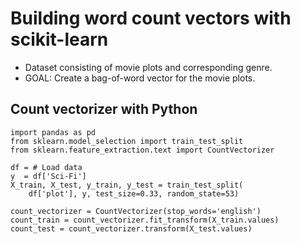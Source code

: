 # Building word count vectors with scikit-learn

- Dataset consisting of movie plots and corresponding genre. 
- GOAL: Create a bag-of-word vector for the movie plots. 

## Count vectorizer with Python

```
import pandas as pd
from sklearn.model_selection import train_test_split
from sklearn.feature_extraction.text import CountVectorizer

df = # Load data
y  = df['Sci-Fi']
X_train, X_test, y_train, y_test = train_test_split(
    df['plot'], y, test_size=0.33, random_state=53)

count_vectorizer = CountVectorizer(stop_words='english')
count_train = count_vectorizer.fit_transform(X_train.values)
count_test = count_vectorizer.transform(X_test.values) 
```